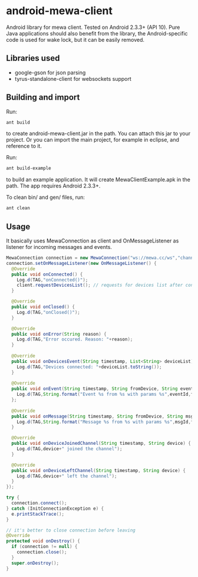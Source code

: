 # android-mewa-client

Android library for mewa client. Tested on Android 2.3.3+ (API 10). Pure Java applications should also benefit from the library, the Android-specific code is used for wake lock, but it can be easily removed.

## Libraries used

* google-gson for json parsing
* tyrus-standalone-client for websockets support

## Building and import

Run:
```sh
ant build
```
to create android-mewa-client.jar in the path. You can attach this jar to your project. Or you can import the main project, for example in eclipse, and reference to it.

Run:
```sh
ant build-example
```
to build an example application. It will create MewaClientExample.apk in the path. The app requires Android 2.3.3+.

To clean bin/ and gen/ files, run:
```sh
ant clean
```

## Usage

It basically uses MewaConnection as client and OnMessageListener as listener for incoming messages and events.

```java
MewaConnection connection = new MewaConnection("ws://mewa.cc/ws","channel","android","pass");
connection.setOnMessageListener(new OnMessageListener() {
  @Override
  public void onConnected() {
    Log.d(TAG,"onConnected()");
    client.requestDevicesList(); // requests for devices list after connecting
  }

  @Override
  public void onClosed() {
    Log.d(TAG,"onClosed()");
  }

  @Override
  public void onError(String reason) {
    Log.d(TAG,"Error occured. Reason: "+reason);
  }
  
  @Override
  public void onDevicesEvent(String timestamp, List<String> deviceList) {
    Log.d(TAG,"Devices connected: "+deviceList.toString());
  }
  
  @Override
  public void onEvent(String timestamp, String fromDevice, String eventId, String params) {
    Log.d(TAG,String.format("Event %s from %s with params %s",eventId,fromDevice,params));
  };
  
  @Override
  public void onMessage(String timestamp, String fromDevice, String msgId, String params) {
    Log.d(TAG,String.format("Message %s from %s with params %s",msgId,fromDevice,params));
  }

  @Override
  public void onDeviceJoinedChannel(String timestamp, String device) {
    Log.d(TAG,device+" joined the channel");
  }

  @Override
  public void onDeviceLeftChannel(String timestamp, String device) {
    Log.d(TAG,device+" left the channel");
  }
});

try {
  connection.connect();
} catch (InitConnectionException e) {
  e.printStackTrace();
}

// it's better to close connection before leaving
@Override
protected void onDestroy() {
  if (connection != null) {
    connection.close();
  }
  super.onDestroy();
}
```
